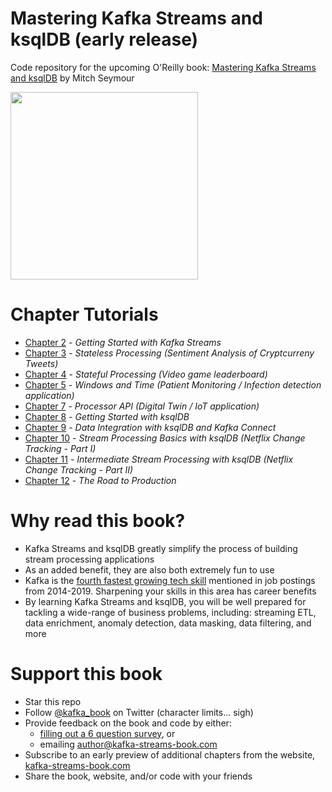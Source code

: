 # Mastering Kafka Streams and ksqlDB (early release)
Code repository for the upcoming O'Reilly book: [Mastering Kafka Streams and ksqlDB][book] by Mitch Seymour

<a href="https://www.kafka-streams-book.com/"><img src="https://mcusercontent.com/987def4caf0bb040419d778f2/images/022e702c-5886-42ed-9104-e13e2d690522.jpg" width="300"></a>

[book]: https://www.kafka-streams-book.com/


# Chapter Tutorials

  - [Chapter 2](chapter-02) - _Getting Started with Kafka Streams_
  - [Chapter 3](chapter-03) - _Stateless Processing (Sentiment Analysis of Cryptcurreny Tweets)_
  - [Chapter 4](chapter-04) - _Stateful Processing (Video game leaderboard)_
  - [Chapter 5](chapter-05) - _Windows and Time (Patient Monitoring / Infection detection application)_
  - [Chapter 7](chapter-07) - _Processor API (Digital Twin / IoT application)_
  - [Chapter 8](chapter-08) - _Getting Started with ksqlDB_
  - [Chapter 9](chapter-09) - _Data Integration with ksqlDB and Kafka Connect_
  - [Chapter 10](chapter-10) - _Stream Processing Basics with ksqlDB (Netflix Change Tracking - Part I)_
  - [Chapter 11](chapter-11) - _Intermediate Stream Processing with ksqlDB (Netflix Change Tracking - Part II)_
  - [Chapter 12](chapter-12) - _The Road to Production_

# Why read this book?

- Kafka Streams and ksqlDB greatly simplify the process of building stream processing applications
- As an added benefit, they are also both extremely fun to use
- Kafka is the [fourth fastest growing tech skill][indeed] mentioned in job postings from 2014-2019. Sharpening your skills in this area has career benefits
- By learning Kafka Streams and ksqlDB, you will be well prepared for tackling a wide-range of business problems, including: streaming ETL, data enrichment, anomaly detection, data masking, data filtering, and more


[indeed]: https://www.techrepublic.com/article/the-20-fastest-rising-and-sharpest-declining-tech-skills-of-the-past-5-years/


# Support this book
- Star this repo
- Follow [@kafka_book][twitter] on Twitter (character limits... sigh)
- Provide feedback on the book and code by either:
  - [filling out a 6 question survey][survey], or
  - emailing author@kafka-streams-book.com
- Subscribe to an early preview of additional chapters from the website, [kafka-streams-book.com][website]
- Share the book, website, and/or code with your friends

[survey]: https://kafka-streams-book.typeform.com/to/TWuRwK
[twitter]: https://twitter.com/kafka_book
[website]: https://www.kafka-streams-book.com/

